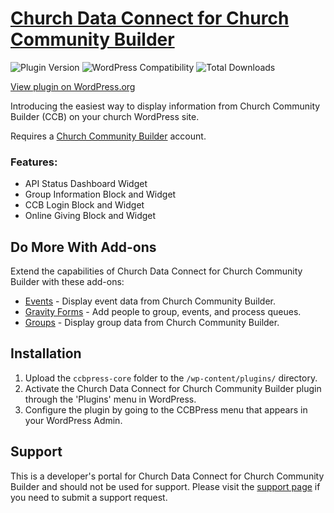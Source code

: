 # [Church Data Connect for Church Community Builder](https://churchdataconnect.com/ccbpress)

![Plugin Version](https://img.shields.io/wordpress/plugin/v/ccbpress-core.svg) ![WordPress Compatibility](https://img.shields.io/wordpress/v/ccbpress-core.svg) ![Total Downloads](https://img.shields.io/wordpress/plugin/dt/ccbpress-core.svg)

[View plugin on WordPress.org](https://wordpress.org/plugins/ccbpress-core)

Introducing the easiest way to display information from Church Community Builder
(CCB) on your church WordPress site.

Requires a [Church Community Builder](http://churchcommunitybuilder.com/) account.

### Features:

- API Status Dashboard Widget
- Group Information Block and Widget
- CCB Login Block and Widget
- Online Giving Block and Widget

## Do More With Add-ons

Extend the capabilities of Church Data Connect for Church Community Builder with these add-ons:

- [Events](https://churchdataconnect.com/downloads/events/) - Display event data from Church Community Builder.
- [Gravity Forms](https://churchdataconnect.com/downloads/gravityforms/) - Add people to group, events, and process queues.
- [Groups](https://churchdataconnect.com/downloads/groups/) - Display group data from Church Community Builder.

## Installation

1. Upload the `ccbpress-core` folder to the `/wp-content/plugins/` directory.
2. Activate the Church Data Connect for Church Community Builder plugin through the 'Plugins' menu in WordPress.
3. Configure the plugin by going to the CCBPress menu that appears in your WordPress Admin.

## Support

This is a developer's portal for Church Data Connect for Church Community Builder and should not be used for support. Please visit the [support page](https://churchdataconnect.com/contact/) if you need to submit a support request.
